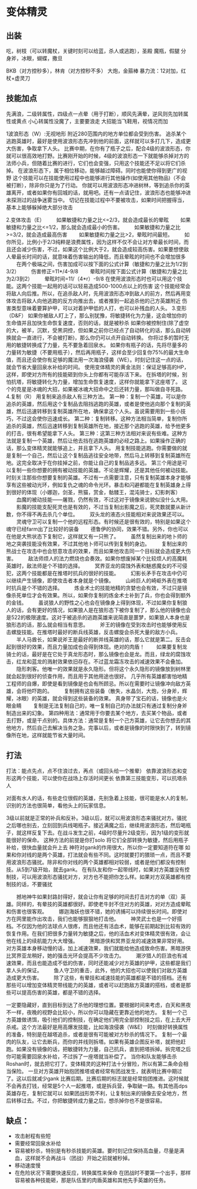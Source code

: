 # 变体精灵

## 出装
吃，树枝（可以转魔杖，关键时刻可以给蓝，杀人或逃跑），圣殿
魔瓶，假腿
分身斧，冰眼，蝴蝶，撒旦

BKB（对方控秒多），林肯（对方控秒不多）
大炮，金箍棒
暴力流：12对加，红杖+虚灵刀

## 技能加点
先满浪，二级转属性，四级点一点晕（用于打断），顺风先满晕，逆风则先加转属性或黄点
小心转属性没魔了，主要要浪走
大招能当飞鞋用，视情况而加

1波浪形态（W）:无视地形
附近280范围内的地方单位都会受到伤害。
追杀某个逃跑英雄时，最好是使用波浪形态先冲到他的前面，这样就可以多打几下，造成更大伤害，争取拿下人头。
比赛中期，在你有了瓶子之后，配合4级的波浪形态，你就可以很高效地打野。比赛刚开始的时候，4级的波浪形态一下就能够杀掉对方的法师小兵，但随着比赛的进行，它们也会变强，只用这个技能还不足以将它们杀掉。
在波浪形态下，属于相位移动，能够越过障碍。同时也能使你得到更广的视野
这个技能可以在技能使用过程中也能够进行其他操作(如使用其他物品)（不会被打断），除非你只是为了行动。
你就可以用波浪形态冲进树林，等到追杀你的英雄离开，或者如果你有回城的话，就用吧。还有一点请记住，波浪形态也能够冲进未探测过的战争迷雾当中。
切记在技能过程中不要被攻击，如果时间把握得当，基本上能够躲掉绝大部分攻击

2.变体攻击（E）
　　如果敏捷和力量之比<=2/3，就会造成最长的晕眩
　　如果敏捷和力量之比<=1/2，那么就会造成最小的伤害。
　　如果敏捷和力量之比>=3/2，就会造成最高伤害
　　如果敏捷和力量之比>2，晕眩时间最短。
　　如你所见，比例小于2/3纯粹是浪费属性，因为这样不仅不会让对方晕最长时间，而且还会减少伤害，不过，如果这个比例大于2，就会造成较高伤害。如果要想使敌人晕最长时间的话，就意味着伤害输出的降低，而且晕眩的时间也不会增加很多
　　在两个极端之间，伤害加成可以按下面的公式计算（敏捷和力量之比为1/2到3/2）
　　伤害修正=11*/4-9/8
　　晕眩时间按下面公式计算（敏捷和力量之比为2/3到2）
　　晕眩时间=11/（4*r）-9/8
在使用波浪形态时也可以用这个技能。这两个技能一起用的话可以轻易造成500-1000点以上的伤害
这个技能经常会将敌人向后推。所以，在追杀敌人时，先用波浪形态冲到敌人的前方，然后再用变体攻击将敌人向他逃跑的反方向推出去，或者推到一起追杀他的己方英雄附近
伤害类型意味着要算护甲，可以对着护甲低的人打，也可以补残血的人头。
3.变形（D&F）
如果你被敌人盯上了，那么别犹豫，将敏捷转化为力量，这会增加你的生命值并且加快生命恢复速度，否则的话，就是被秒杀
如果你被控制住(除了虚空的大，被羊，沉默，受黑洞控，但如果之前你已经点了自动转化的话，那么自动转换就会一直进行，不会被打断)，那么你仍可以点开自动转换。
你将过多的暂时无用的敏捷转换成了力量，先不要急着回泉水。
如果你有瓶子的话，先将尽量多的力量转为敏捷（不要用瓶子），然后再用瓶子，这样会至少回复你75%的最大生命值，而且还会使你有足够的魔法用一次海浪侵袭（WE）。时刻记住这一点的话，就会节省大量回泉水补给的时间。
使用变体精灵的黄金法则：保证足够高的HP，这样，即使对方所有的技能砸到你头上你都有可能存活下来。
在拆塔的时候，别怕抗塔，将敏捷转化为力量，增加生命恢复速度，这样你就能拿下这座塔了。
这个的克星是冰魂的大招，如果被冰魂大招命中之后还转力量，那叫做自寻死路。
4.复制（R）
用复制来追杀敌人有三种方法。
第一种：复制一个英雄，可以是你追杀的英雄，然后用这个复制品去阻挡逃跑的英雄，或者是使他逃向那个复制的英雄，然后迅速转移到复制英雄所在地，确保拿这个人头。虽说需要用到一些小技巧，不过这会使你迅速成长。
第二种：复制转移。这种方法相当简单，复制你所追杀的英雄，然后迅速转移到复制英雄所在地，接近那个逃跑的英雄，给予他更多的打击，很有希望能拿下人头。
第三种：这第三种方法相对来说有些难。这种方法就是复制一个英雄，然后让他去挡在逃跑英雄的必经之路上。如果操作正确的话，那么变体精灵就能够追上，并且拿下人头。
用复制技能逃跑。你需要做的就是复制一个自己，然后让这个复制品逃往安全地带，然后马上转移到复制英雄所在地。这完全取决于在你挂掉之前，你能让自己的复制品逃多远。
第三个用途是可以复制一些你想要的拥有被动技能的英雄。不论是辉耀，还是其他任何被动技能。时刻关注那些你想要复制的英雄。不过有一点需要注意，只有复制英雄本身才能够享有这些被动光环，例如复仇之魂的命令光环。暴击和闪避都能在复制英雄身上得到很好的体现（小娜迦，剑圣，熊猫，赏金，骷髅王，混沌骑士，幻影刺客）
　　血魔的被动技能——屠戮，仍然有效，不过这对于镜像来说貌似没什么大用。
　　影魔的技能支配死灵也是有效的，不过当复制出影魔之后，死灵数就要从新计数，你不得不再去杀几个单位。
　　双头龙的液态火技能相对来说效果还可以。
　　灵魂守卫可以复制一个他的远程形态。有时候还是很有效的，特别是如果这个魂守已经farm出了比较好的装备
　　德鲁伊的协同，效果不错。另外，你也可以在他是大熊状态下复制它，这样就又有一只熊了。
　　虽然复制出来的地卜师的地之突袭技能没有效果，不过其他地卜师可以传到复制的身边。
　　复制出来的熊战士在攻击中也会怒意攻击的效果，而且如果他攻击同一个目标就会造成更大伤害。
　　敌法师烦人的法力燃烧也会奏效。如果你想废掉某个比较烦人的高魔耗英雄时，敌法师是个不错的选择。
　　冥界亚龙的腐蚀外表和魅惑魔女的不可侵犯，这两个技能都是在推塔时抗兵的很好的技能。
　　幻影长矛手在攻击中仍可以继续产生镜像，即使攻击者本身就是个镜像。
　　山岭巨人的崎岖外表在推塔时抗兵是个不错的选择。
　　炼金术士的技能地精的贪婪也会有效，不过只是镜像杀死单位才会有效果。所以，如果你复制的炼金术士补到了兵，你也会得到额外的金钱。
　　虽说狼人的野性之心也会在镜像身上得到体现，不过如果你复制狼人的话，会有更好的情况，如果狼人是在狼形态下被你复制了，那么他的镜像也会是522的极限速度。这对于被追杀的逃跑英雄来说简直是噩梦，如果狼人本身也是狼形态的话，那么就会相当有意思。
　　斧王的镜像在受到攻击时也能够使用反击螺旋技能。在推塔时最好的断兵线英雄，反击螺旋会杀死大量的敌方小兵。
　　半人马酋长，如果说斧王是最好的断并线英雄的话，那么它就是第二。反击会起到很好的效果，而且力量加成也会得到体现。绝对的肉盾！
　　如果要复制龙骑士的话，最好是在它处于真龙形态时，那么镜像也会是龙。而且，绿龙的腐蚀攻击，红龙和蓝龙的溅射效果依旧存在。不过蓝龙霜冻攻击的减速效果不会叠加。
　　隐形刺客。他唯一的效果就是永久隐形。但将这个永久隐形的镜像放到树林里就会起到很好的侦查作用，而且用于其他用途也很好。
几乎所有英雄都害怕地精工程师的自爆，即使是看到镜像是也会有所顾忌。所以在需要时让镜像冲向敌方英雄，会将他吓跑的。
　　复制拥有这些装备（散失，水晶剑，大炮，分身斧，辉耀，冰眼）的英雄，就会得到这些装备的效果。
真身带了宝石的话，镜像也是火眼金睛
　　复制是无法复制自己的，唯一复制自己的办法就只有通过复制分身斧制造出来的幻象。
第四种用法：通常用于你要去某个地方，去买某个物品，或者去打野，或是干点别的。具体方法：通常是复制一个己方英雄，让它去你想去的其他地方，然后自己去解决当务之急。完事以后，或者是镜像的时限快到了，转到镜像所在地，这样就能节省大量时间。

## 打法
打法：能点先点，点不住浪过去，再点（或回头给一个推晕）
依靠波浪形态和变形这两个技能，可以使你在战场上存活时间更长
依靠第三技能变形，可以抗塔杀人

对面有水人的话，有些走位很假的英雄，先别急着上技能，很可能是水人的复制，识别的方法也很简单，看他头上的玩家信息。

3级以前就是正常的补兵和反补。3级以后，就可以用波浪形态来骚扰对方。骚扰之后哪也别去，立刻回到兵线喝瓶子。接近满魔之后，继续用波浪形态，然后喝瓶子，就这样反复下去。在战斗发生之前，4级时尽量升2级变形，因为1级的变形就能很好的保命。
这种方法的前提是你打solo
将它们全部转换为敏捷，然后用瓶子补给，很快血量就会升上去
神符对gank的作用很大，所以你一定要知道符在哪
如果和你对线的是两个英雄，打法就会有些不同。这时就要打的猥琐一点，而且不要用波浪形态骚扰。除非和你对线的两个英雄都相对较弱，或者是他们都没有控制技。从5到7级开始，就去gank。
在有队友和你一起带线时，如果对方英雄没有控制技，可以用波浪形态骚扰对方，对方也不能把你怎么样。如果对方双英雄都有控制技的话，不要骚扰

　　撼地神牛如果封路封得好，就会让你有足够的时间去打击对方的单（双）英雄。同样的，有晕技的英雄都很好。即使老牛封不住对方的英雄，对对方造成晕眩和伤害也很客观。
　　娜迦海妖也很不错，她的诱捕可以持续很长时间。即使对方在网里能作出攻击，我们也能够狠狠地打击他。
　　神灵武士也是一个好搭档。不仅因为他的法球点人很疼，而且他还有活血术，能够在前期起到比较有效的恢复作用。在我们把很多力量转为敏捷之后，他的活血术对变体精灵很有效，会让他在线上的续航能力大大增强。
　　黑暗游侠和冥界亚龙的减速效果非常好用。对方英雄本身移动慢的话，加上减速效果，我们就能给他造成致命伤害。黑暗游侠比冥界亚龙稍好，她的强击光环会提高不少攻击力。
　　潮汐猎人的巨浪也有减速效果，而且也能造成不低的伤害，同时还能减少对方英雄的护甲，这些都是我们拿人头的保证。
　　鱼人守卫的重击，此外，他的大招也可以使我们对敌方英雄造成更大伤害。
　　除了这些，有晕技和减速技能的英雄都是不错的搭档。还有那些可以增加变体精灵带线能力的英雄，或者可以赶跑敌方英雄的搭档，或者是那些可以提高伤害的英雄，都是不错的选择。

一定要隐藏好，直到目标到达了杀他的理想位置。要根据时间来考虑，白天和黑夜不一样，夜晚的视野会比较小，所以你可以隐藏在更靠近他的地方。
复制一个己方英雄做诱饵，吸引他们的控制技，在确定他们用完全部控制技之后，在上去大开杀戒。这个方法最好是用高爆发技能，比如海浪侵袭（W&E）
时刻做好转换属性的准备，特别是在越塔追杀，或者是很有可能被对方秒杀的情况下。
复制一个最肉的队友，让它去断兵，而你的并线则拆塔。如果有英雄企图反补塔，就把他赶跑。如果没有镜像的话，把敏捷转为力量，自己抗兵，直到把塔拆掉。拆完塔之后你可能需要回泉水补给，不过拆了一座塔就当补偿了。
当你和队友能够击杀Roshan时，就去把它打了。变体精灵的这种打法十分冒险，所以有第二条命会相当保险。
一旦对方英雄开始抱团推塔或者经常有团战发生，就表明比赛中期过了。这以后就减少gank
比赛后期。比赛后期的标志就是经常抱团推进。这时候就不会再去打钱，经常是5个人一起推塔，或是拆兵营，争取破一路。有其他高dps英雄存在，复制它就可以
如果团战形势不利，让复制出来的镜像去安全地方，然后转移过去。不过，你把敏捷转成力量之后，想杀掉你也不是很容易。

## 缺点：
- 攻击射程有些短
- 需要经常回泉水补给
- 容易被秒杀，特别是有秒杀技能的英雄。要时刻记住保持高血量，尽量是满血，这样就不会再战斗（团战）开始之前就被秒掉。
- 移动速度慢
- 在危险状况下需要快速反应，转换属性来保命
在团战时不要第一个出手，那样容易被各种技能砸，那是队伍里的肉盾英雄和其他先手英雄的任务。